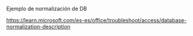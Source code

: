 Ejemplo de normalización de DB

https://learn.microsoft.com/es-es/office/troubleshoot/access/database-normalization-description